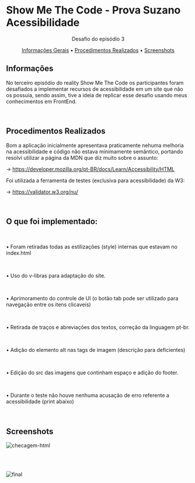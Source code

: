 # Show Me The Code - Prova Suzano Acessibilidade

<p align="center">Desafio do episódio 3</p>

<p align="center">
 <a href="#informações">Informações Gerais</a> • 
 <a href="#procedimentos-realizados">Procedimentos Realizados</a> •
 <a href="#screenshots">Screenshots</a>  
</p>

## **Informações**

No terceiro episódio do reality Show Me The Code os participantes foram desafiados a implementar recursos de acessibilidade em um site que não os possuia, sendo assim, tive a ideia de replicar esse desafio usando meus conhecimentos em FrontEnd.

<br>

## **Procedimentos Realizados** 

Bom a aplicação inicialmente apresentava praticamente nehuma melhoria na acessibilidade e código não estava minimamente semântico, portando resolvi utilizar a página da MDN que diz muito sobre o assunto:

-> https://developer.mozilla.org/pt-BR/docs/Learn/Accessibility/HTML 

Foi utilizada a ferramenta de testes (exclusiva para acessibilidade) da W3:

-> https://validator.w3.org/nu/


<br>

<h2>O que foi implementado:</h2>

<br>

   • Foram retiradas todas as estilizações (style) internas que estavam no index.html
   
   <br>

   • Uso do v-libras para adaptação do site.
   
   <br>
  
   • Aprimoramento do controle de UI (o botão tab pode ser utilizado para navegação entre os itens clicaveis)
   
   <br>
   
   • Retirada de traços e abreviações dos textos, correção da linguagem pt-br.
   
   <br> 
   
   • Adição do elemento alt nas tags de imagem (descrição para deficientes)
   
   <br> 
   
   • Edição do src das imagens que continham espaço e adição do footer.
   
   <br>
   
   • Durante o teste não houve nenhuma acusação de erro referente a acessibilidade (print abaixo)
   
   <br> 
   
   ## **Screenshots**
   
   
   ![checagem-html](https://user-images.githubusercontent.com/91956493/165672433-873fbcbb-7e6e-4c19-879e-4c89c1c52928.jpeg)
   
   <br>
   <br>
   
   
![final](https://user-images.githubusercontent.com/91956493/165675678-4b064fde-490d-4648-a56a-6fb22eb603c6.jpeg)
